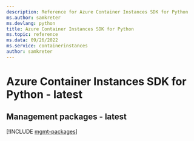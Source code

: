 ```yaml
---
description: Reference for Azure Container Instances SDK for Python
ms.author: samkreter
ms.devlang: python
title: Azure Container Instances SDK for Python
ms.topic: reference
ms.data: 09/26/2022
ms.service: containerinstances
author: samkreter
---
```

# Azure Container Instances SDK for Python - latest

## Management packages - latest
[!INCLUDE [mgmt-packages](container-instances-mgmt-index.md)]